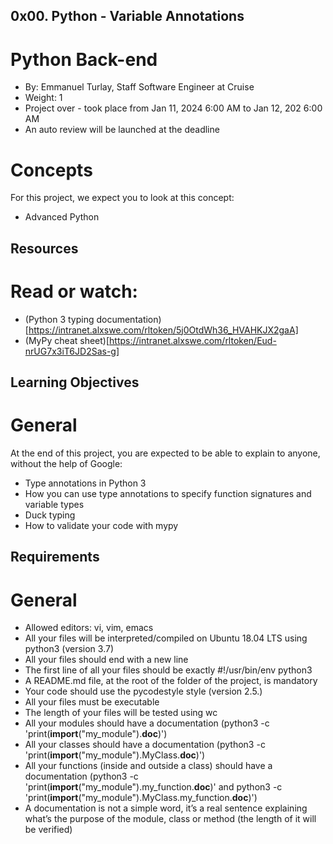  ## 0x00. Python - Variable Annotations
 # Python Back-end
  * By: Emmanuel Turlay, Staff Software Engineer at Cruise
  * Weight: 1
  * Project over - took place from Jan 11, 2024 6:00 AM to Jan 12, 202 6:00 AM
  * An auto review will be launched at the deadline

 # Concepts
 For this project, we expect you to look at this concept:

  * Advanced Python


 ## Resources
 # Read or watch:

  * (Python 3 typing documentation)[https://intranet.alxswe.com/rltoken/5j0OtdWh36_HVAHKJX2gaA]
  * (MyPy cheat sheet)[https://intranet.alxswe.com/rltoken/Eud-nrUG7x3iT6JD2Sas-g]

 ## Learning Objectives
 # General

At the end of this project, you are expected to be able to explain to anyone, without the help of Google:

  * Type annotations in Python 3
  * How you can use type annotations to specify function signatures and variable types
  * Duck typing
  * How to validate your code with mypy

 ## Requirements
 # General
  * Allowed editors: vi, vim, emacs
  * All your files will be interpreted/compiled on Ubuntu 18.04 LTS using python3 (version 3.7)
  * All your files should end with a new line
  * The first line of all your files should be exactly #!/usr/bin/env python3
  * A README.md file, at the root of the folder of the project, is mandatory
  * Your code should use the pycodestyle style (version 2.5.)
  * All your files must be executable
  * The length of your files will be tested using wc
  * All your modules should have a documentation (python3 -c 'print(__import__("my_module").__doc__)')
  * All your classes should have a documentation (python3 -c 'print(__import__("my_module").MyClass.__doc__)')
  * All your functions (inside and outside a class) should have a documentation (python3 -c 'print(__import__("my_module").my_function.__doc__)' and python3 -c 'print(__import__("my_module").MyClass.my_function.__doc__)')
  * A documentation is not a simple word, it’s a real sentence explaining what’s the purpose of the module, class or method (the length of it will be verified)